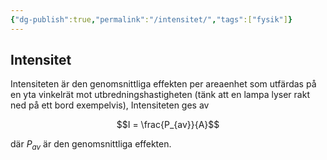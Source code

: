 ```yaml
---
{"dg-publish":true,"permalink":"/intensitet/","tags":["fysik"]}
---
```



## Intensitet

Intensiteten är den genomsnittliga effekten per areaenhet som utfärdas på en yta vinkelrät mot utbredningshastigheten (tänk att en lampa lyser rakt ned på ett bord exempelvis), Intensiteten ges av 

$$I = \frac{P_{av}}{A}$$

där $P_{av}$ är den genomsnittliga effekten.